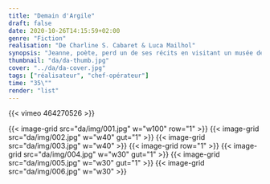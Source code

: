 ```yaml
---
title: "Demain d'Argile"
draft: false
date: 2020-10-26T14:15:59+02:00
genre: "Fiction"
realisation: "De Charline S. Cabaret & Luca Mailhol"
synopsis: "Jeanne, poète, perd un de ses récits en visitant un musée de sa ville. L’écrit dépeint sous la forme d’une fable, la complexité de sa vie, son rapport à l’homme et souvent la violence qui l’accompagne. Cette étrange lettre, se retrouve, par hasard entre les mains d’Anton, un étudiant en art plutôt troublé par cette découverte."
thumbnail: "da/da-thumb.jpg"
cover: "../da/da-cover.jpg"
tags: ["réalisateur", "chef-opérateur"]
time: "35\""
render: "list"
---
```


{{< vimeo 464270526 >}}

{{< image-grid src="da/img/001.jpg" w="w100" row="1" >}}
{{< image-grid src="da/img/002.jpg" w="w40" gut="1" >}}
{{< image-grid src="da/img/003.jpg" w="w40" >}}
{{< image-grid row="1" >}}
{{< image-grid src="da/img/004.jpg" w="w30" gut="1" >}}
{{< image-grid src="da/img/005.jpg" w="w30" gut="1" >}}
{{< image-grid src="da/img/006.jpg" w="w30" >}}
